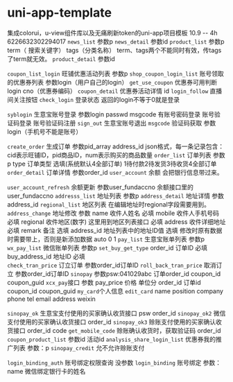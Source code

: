# uni-app-template
集成colorui，u-view组件库以及无痛刷新token的uni-app项目模板
[](http://zc.toocle.com/User/index.html#/pages/sinopay_account/sinopay_account?type=1)
[](http://zc.toocle.com/Muser/sino_zh1.html)
10.9 -- 4h
6226632302294017
`news_list` 参数p
`news_detail` 参数id
`product_list` 参数p term（ 搜索关键字） tags（分类名称）
term、tags两个不能同时有效，传tags了term就无效。
`product_detail` 参数id

`coupon_list_login` 旺铺优惠活动列表 参数p
`shop_coupon_login_list` 账号领取的优惠券列表 参数login（用户自己的login）
`get_use_coupon` 优惠券可用判断 login cno（优惠券编码）
`coupon_detail` 优惠券活动详情 id
`login_follow` 直播间关注按钮
`check_login` 登录状态 返回的login不等于0就是登录

`syblogin`  生意宝账号登录 参数login passwd msgcode
有账号密码登录  账号验证码登录  账号验证码注册
`sign_out` 生意宝账号退出
`msgcode` 验证码获取 参数login（手机号不能是账号）

`create_order` 生成订单 参数pid_array  address_id
json格式，每一条记录包含： cid表示旺铺ID，pid商品ID，num表示购买的商品数量
`order_list` 订单列表 参数p  type  订单类型 选填(系统默认4全部订单)  1待付款2待发货3待收货4全部订单
`order_detail` 订单详情 参数order_id
`user_account`  余额 会把银行信息带过来。

`user_account_refresh` 余额更新 参数user_fundaccno  余额接口里的user_fundaccno
`addresss_list` 地址列表 参数p
`address_detail` 地址详情 参数address_id
`regional_list` 地区列表  在编辑地址时regional字段需要用到。
`address_change` 地址修改 
		参数
		name      收件人姓名       必填
		mobile    收件人手机号码   必填
		regional  收件地区(数字) 这里用到地区列表接口   必填
		address   收件详细地址     必填
		remark    备注             选填
		address_id  地址列表中的地址ID值  选填  修改时原有数据时需要带上，否则是新添加数据
		auto  0 1
`pay_list` 生意宝账单列表 参数p
`wx_pay_list` 微信账单列表 参数p
`set_buy_get_type`
order_id   订单ID      必填
buy_address_id 地址ID  必填   
`check_tran_price`  订立订单 参数order_id订单ID
`roll_back_tran_price` 取消订立 参数order_id订单ID
`sinopay` 参数psw:041029abc 订单order_id coupon_id coupon_guid
`xcx_pay`接口 参数
pay_price 价格 单位分
order_id 订单id
coupon_id
coupon_guid
`my_card`个人信息
`edit_card`
name
position
company
phone
tel
email
address
weixin

`sinopay_ok` 生意宝支付使用的买家确认收货接口
psw
order_id
`sinopay_ok2` 微信支付使用的买家确认收货接口
order_id
`sinopay_ok3` 赊账支付使用的买家确认收货接口
order_id
code
`get_mobile_code` 赊账确认收货时，获取验证码
order_id
`coupon_product_list` 参数id  活动id
`analysis_share_login_list` 优惠券我的推广列表 参数：p
`sinopay_credit` 允不允许赊账支付

`login_binding_auth` 账号绑定权限查询 没参数
`login_binding` 账号绑定 参数：name 微信绑定银行卡的姓名